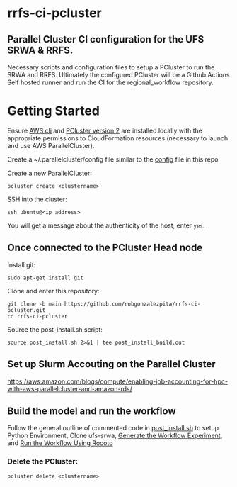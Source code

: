 # rrfs-ci-pcluster

## Parallel Cluster CI configuration for the UFS SRWA &amp; RRFS.

Necessary scripts and configuration files to setup a PCluster to run the SRWA and RRFS.
Ultimately the configured PCluster will be a Github Actions Self hosted runner and run the CI for the regional_workflow repository.


# Getting Started 

Ensure [AWS cli](https://docs.aws.amazon.com/cli/latest/userguide/getting-started-prereqs.html) and [PCluster version 2](https://docs.aws.amazon.com/parallelcluster/latest/ug/getting_started.html) are installed locally with the appropriate permissions to CloudFormation resources (necessary to launch and use AWS ParallelCluster).

Create a ~/.parallelcluster/config file similar to the [config](config) file in this repo

Create a new ParallelCluster:
```
pcluster create <clustername>
```

SSH into the cluster:
```
ssh ubuntu@<ip_address>
```

You will get a message about the authenticity of the host, enter `yes`.

## Once connected to the PCluster Head node

Install git:

```
sudo apt-get install git
```

Clone and enter this repository:
```
git clone -b main https://github.com/robgonzalezpita/rrfs-ci-pcluster.git
cd rrfs-ci-pcluster
```

Source the post_install.sh script:
```
source post_install.sh 2>&1 | tee post_install_build.out
```

## Set up Slurm Accouting on the Parallel Cluster
https://aws.amazon.com/blogs/compute/enabling-job-accounting-for-hpc-with-aws-parallelcluster-and-amazon-rds/

## Build the model and run the workflow

Follow the general outline of commented code in [post_install.sh](post_install.sh) to setup Python Environment, Clone ufs-srwa, [Generate the Workflow Experiment](https://ufs-srweather-app.readthedocs.io/en/ufs-v1.0.1/Quickstart.html#generate-the-workflow-experiment), and [Run the Workflow Using Rocoto](https://ufs-srweather-app.readthedocs.io/en/ufs-v1.0.1/Quickstart.html#run-the-workflow-using-rocoto)


### Delete the PCluster:
```
pcluster delete <clustername>
```

